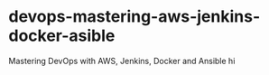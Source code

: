 # devops-mastering-aws-jenkins-docker-asible
Mastering DevOps with AWS, Jenkins, Docker and Ansible
hi
